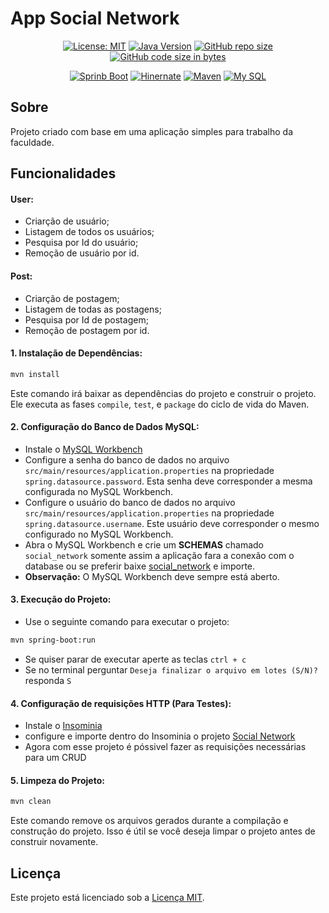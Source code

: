 # App Social Network

<div align="center">

[![License: MIT](https://img.shields.io/badge/License-MIT-yellow)](https://opensource.org/licenses/MIT)
[![Java Version](https://img.shields.io/badge/Java-21%2B-blue)](https://www.java.com/)
[![GitHub repo size](https://img.shields.io/github/repo-size/marllonmendez/stories?color=blue)]()
[![GitHub code size in bytes](https://img.shields.io/github/languages/code-size/marllonmendez/stories?color=blue)]()

[![Sprinb Boot](https://img.shields.io/badge/Spring_Boot-F2F4F9?style=for-the-badge&logo=spring-boot)](https://spring.io/projects/spring-boot)
[![Hinernate](https://img.shields.io/badge/Hibernate-59666C?style=for-the-badge&logo=Hibernate&logoColor=white)](https://hibernate.org/)
[![Maven](https://img.shields.io/badge/apache_maven-C71A36?style=for-the-badge&logo=apachemaven&logoColor=white)](https://maven.apache.org/)
[![My SQL](https://img.shields.io/badge/MySQL-005C84?style=for-the-badge&logo=mysql&logoColor=white)](https://www.mysql.com/)

</div>

## Sobre
Projeto criado com base em uma aplicação simples para trabalho da faculdade.

## Funcionalidades

#### User:

- Criarção de usuário;
- Listagem de todos os usuários;
- Pesquisa por Id do usuário;
- Remoção de usuário por id.

#### Post:

- Criarção de postagem;
- Listagem de todas as postagens;
- Pesquisa por Id de postagem;
- Remoção de postagem por id.

<h4>1. Instalação de Dependências:</h4>

```bash
mvn install
```

Este comando irá baixar as dependências do projeto e construir o projeto. Ele executa as fases `compile`, `test`, e `package` do ciclo de vida do Maven.

<h4>2. Configuração do Banco de Dados MySQL:</h4>

- Instale o [MySQL Workbench](https://dev.mysql.com/downloads/workbench/)
- Configure a senha do banco de dados no arquivo `src/main/resources/application.properties` na propriedade `spring.datasource.password`. Esta senha deve corresponder a mesma configurada no MySQL Workbench.
- Configure o usuário do banco de dados no arquivo `src/main/resources/application.properties` na propriedade `spring.datasource.username`. Este usuário deve corresponder o mesmo configurado no MySQL Workbench.
- Abra o MySQL Workbench e crie um **SCHEMAS** chamado ``social_network`` somente assim a aplicação fara a conexão com o database ou se preferir baixe [social_network](https://drive.google.com/file/d/1IqB_6EZFmNIcHX3uarwIGCbmwb34ZW8z/view?usp=drive_link) e importe.
- **Observação:** O MySQL Workbench deve sempre está aberto.

<h4>3. Execução do Projeto:</h4>

- Use o seguinte comando para executar o projeto:

```bash
mvn spring-boot:run
```

- Se quiser parar de executar aperte as teclas ```ctrl + c``` 
- Se no terminal perguntar ``Deseja finalizar o arquivo em lotes (S/N)?`` responda ``S``

<h4>4. Configuração de requisições HTTP (Para Testes):</h4>

- Instale o [Insominia](https://insomnia.rest/)
- configure e importe dentro do Insominia o projeto [Social Network](https://drive.google.com/drive/folders/1DhlHWl9MLa2UqWuI5BDdnQJ5FctXjkAG?usp=sharing)
- Agora com esse projeto é póssivel fazer as requisições necessárias para um CRUD

<h4>5. Limpeza do Projeto:</h4>

```bash
mvn clean
```

Este comando remove os arquivos gerados durante a compilação e construção do projeto. Isso é útil se você deseja limpar o projeto antes de construir novamente.

## Licença

Este projeto está licenciado sob a [Licença MIT](LICENSE).
